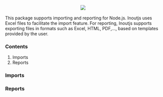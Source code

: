 <div align="center">
  <a href="https://github.com/KhonngNhoTen/inoutjs">
    <img src="https://i.postimg.cc/fbKXDgxy/data-in-out-logo.jpg">
  </a>
</div>  
<br>
This package supports importing and reporting for Node.js. Inoutjs uses Excel files to facilitate the import feature.
For reporting, Inoutjs supports exporting files in formats such as Excel, HTML, PDF,..., based on templates provided by the user.


### Contents
1. Imports
2. Reports

### Imports

### Reports
